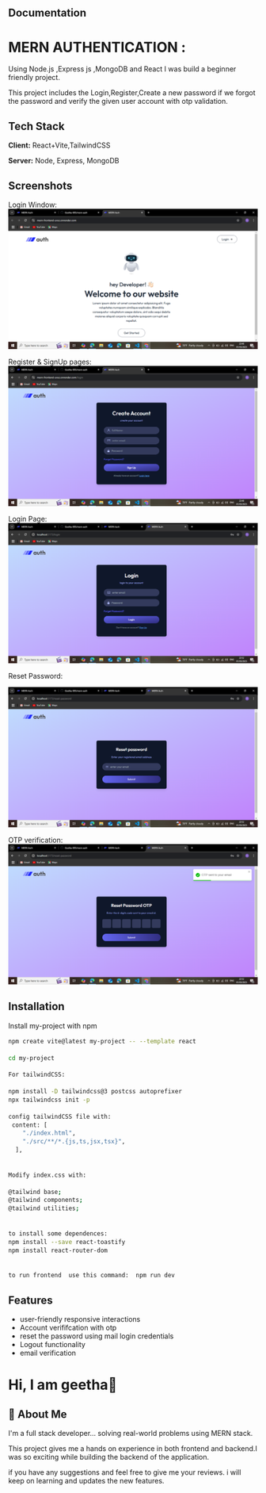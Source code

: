 
## Documentation




# MERN AUTHENTICATION :

Using Node.js ,Express js ,MongoDB and React  I was  build a beginner friendly project. 


This project includes the Login,Register,Create a new password if we forgot the password and verify the 
given user account with otp validation.

## Tech Stack

**Client:** React+Vite,TailwindCSS

**Server:** Node, Express, MongoDB



## Screenshots

Login Window:
![App Screenshot](https://github.com/Geetha-005/mern-auth/blob/eeda0505afa211b9a74015b43d6f9a54c13151cc/Screenshot%20(37).png)

Register & SignUp pages:
![App Screenshot](https://github.com/Geetha-005/mern-auth/blob/eeda0505afa211b9a74015b43d6f9a54c13151cc/Screenshot%20(38).png)



Login Page:
![App Screenshot](https://github.com/Geetha-005/mern-auth/blob/eeda0505afa211b9a74015b43d6f9a54c13151cc/Screenshot%20(40).png)


Reset Password:

![App Screenshot](https://github.com/Geetha-005/mern-auth/blob/eeda0505afa211b9a74015b43d6f9a54c13151cc/Screenshot%20(41).png)


OTP verification:
![App Screenshot](https://github.com/Geetha-005/mern-auth/blob/eeda0505afa211b9a74015b43d6f9a54c13151cc/Screenshot%20(42).png)
## Installation

Install my-project with npm

```bash
npm create vite@latest my-project -- --template react

cd my-project

For tailwindCSS:

npm install -D tailwindcss@3 postcss autoprefixer
npx tailwindcss init -p

config tailwindCSS file with:
 content: [
    "./index.html",
    "./src/**/*.{js,ts,jsx,tsx}",
  ],


Modify index.css with:

@tailwind base;
@tailwind components;
@tailwind utilities;


to install some dependences:
npm install --save react-toastify
npm install react-router-dom


to run frontend  use this command:  npm run dev


```
    
## Features

- user-friendly responsive interactions
- Account verififcation with otp 
- reset the password using mail login credentials
- Logout functionality
- email verification


# Hi, I am geetha👋


## 🚀 About Me
I'm a full stack developer...
solving real-world problems using MERN stack.

This project gives me a hands on experience in both frontend and backend.I was so exciting while building the backend of the application.



if you have any suggestions and feel free to give me your reviews. i will keep on learning and updates the new features.
